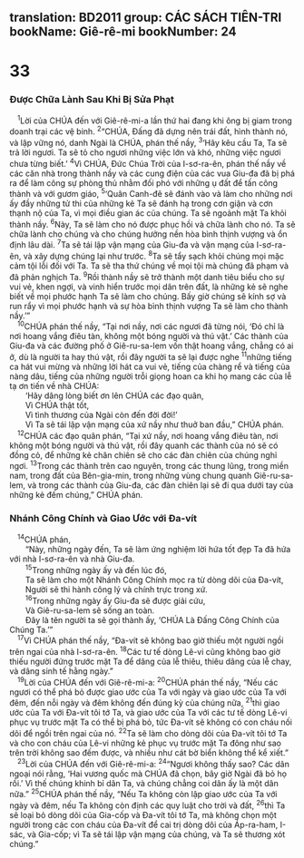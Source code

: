 translation: BD2011
group: CÁC SÁCH TIÊN-TRI
bookName: Giê-rê-mi 
bookNumber: 24
-------

<div class="title"><h1>33</h1><h3>Ðược Chữa Lành Sau Khi Bị Sửa Phạt</h3></div>
<span class="verse gie_33_1"> <sup>1</sup>Lời của CHÚA đến với Giê-rê-mi-a lần thứ hai đang khi ông bị giam trong doanh trại các vệ binh. </span>
<span class="verse gie_33_2"><sup>2</sup>“CHÚA, Ðấng đã dựng nên trái đất, hình thành nó, và lập vững nó, danh Ngài là CHÚA, phán thế nầy, </span>
<span class="verse gie_33_3"><sup>3</sup>‘Hãy kêu cầu Ta, Ta sẽ trả lời ngươi. Ta sẽ tỏ cho ngươi những việc lớn và khó, những việc ngươi chưa từng biết.’ </span>
<span class="verse gie_33_4"><sup>4</sup>Vì CHÚA, Ðức Chúa Trời của I-sơ-ra-ên, phán thế nầy về các căn nhà trong thành nầy và các cung điện của các vua Giu-đa đã bị phá ra để làm công sự phòng thủ nhằm đối phó với những ụ đất để tấn công thành và với gươm giáo, </span>
<span class="verse gie_33_5"><sup>5</sup>‘Quân Canh-đê sẽ đánh vào và làm cho những nơi ấy đầy những tử thi của những kẻ Ta sẽ đánh hạ trong cơn giận và cơn thạnh nộ của Ta, vì mọi điều gian ác của chúng. Ta sẽ ngoảnh mặt Ta khỏi thành nầy. </span>
<span class="verse gie_33_6"><sup>6</sup>Này, Ta sẽ làm cho nó được phục hồi và chữa lành cho nó. Ta sẽ chữa lành cho chúng và cho chúng hưởng nền hòa bình thịnh vượng và ổn định lâu dài. </span>
<span class="verse gie_33_7"><sup>7</sup>Ta sẽ tái lập vận mạng của Giu-đa và vận mạng của I-sơ-ra-ên, và xây dựng chúng lại như trước. </span>
<span class="verse gie_33_8"><sup>8</sup>Ta sẽ tẩy sạch khỏi chúng mọi mặc cảm tội lỗi đối với Ta. Ta sẽ tha thứ chúng về mọi tội mà chúng đã phạm và đã phản nghịch Ta. </span>
<span class="verse gie_33_9"><sup>9</sup>Rồi thành nầy sẽ trở thành một danh tiêu biểu cho sự vui vẻ, khen ngợi, và vinh hiển trước mọi dân trên đất, là những kẻ sẽ nghe biết về mọi phước hạnh Ta sẽ làm cho chúng. Bấy giờ chúng sẽ kính sợ và run rẩy vì mọi phước hạnh và sự hòa bình thịnh vượng Ta sẽ làm cho thành nầy.’”<br/></span>
<span class="verse gie_33_10"> <sup>10</sup>CHÚA phán thế nầy, “Tại nơi nầy, nơi các ngươi đã từng nói, ‘Ðó chỉ là nơi hoang vắng điêu tàn, không một bóng người và thú vật.’ Các thành của Giu-đa và các đường phố ở Giê-ru-sa-lem vốn thật hoang vắng, chẳng có ai ở, dù là người ta hay thú vật, rồi đây người ta sẽ lại được nghe </span>
<span class="verse gie_33_11"><sup>11</sup>những tiếng ca hát vui mừng và những lời hát ca vui vẻ, tiếng của chàng rể và tiếng của nàng dâu, tiếng của những người trỗi giọng hoan ca khi họ mang các của lễ tạ ơn tiến về nhà CHÚA:<br/>  ‘Hãy dâng lòng biết ơn lên CHÚA các đạo quân,<br/>  Vì CHÚA thật tốt, <br/>  Vì tình thương của Ngài còn đến đời đời!’<br/>  Vì Ta sẽ tái lập vận mạng của xứ nầy như thuở ban đầu,” CHÚA phán.<br/></span>
<span class="verse gie_33_12"> <sup>12</sup>CHÚA các đạo quân phán, “Tại xứ nầy, nơi hoang vắng điêu tàn, nơi không một bóng người và thú vật, rồi đây quanh các thành của nó sẽ có đồng cỏ, để những kẻ chăn chiên sẽ cho các đàn chiên của chúng nghỉ ngơi. </span>
<span class="verse gie_33_13"><sup>13</sup>Trong các thành trên cao nguyên, trong các thung lũng, trong miền nam, trong đất của Bên-gia-min, trong những vùng chung quanh Giê-ru-sa-lem, và trong các thành của Giu-đa, các đàn chiên lại sẽ đi qua dưới tay của những kẻ đếm chúng,” CHÚA phán.<br/></span>
<div class="title"><h3>Nhánh Công Chính và Giao Ước với Ða-vít</h3></div>
<span class="verse gie_33_14"> <sup>14</sup>CHÚA phán, <br/>  “Này, những ngày đến, Ta sẽ làm ứng nghiệm lời hứa tốt đẹp Ta đã hứa với nhà I-sơ-ra-ên và nhà Giu-đa.<br/></span>
<span class="verse gie_33_15">  <sup>15</sup>Trong những ngày ấy và đến lúc đó,<br/>  Ta sẽ làm cho một Nhánh Công Chính mọc ra từ dòng dõi của Ða-vít,<br/>  Người sẽ thi hành công lý và chính trực trong xứ.<br/></span>
<span class="verse gie_33_16">  <sup>16</sup>Trong những ngày ấy Giu-đa sẽ được giải cứu,<br/>  Và Giê-ru-sa-lem sẽ sống an toàn.<br/>  Ðây là tên người ta sẽ gọi thành ấy, ‘CHÚA Là Ðấng Công Chính của Chúng Ta.’”<br/></span>
<span class="verse gie_33_17"> <sup>17</sup>Vì CHÚA phán thế nầy, “Ða-vít sẽ không bao giờ thiếu một người ngồi trên ngai của nhà I-sơ-ra-ên. </span>
<span class="verse gie_33_18"><sup>18</sup>Các tư tế dòng Lê-vi cũng không bao giờ thiếu người đứng trước mặt Ta để dâng của lễ thiêu, thiêu dâng của lễ chay, và dâng sinh tế hằng ngày.”<br/></span>
<span class="verse gie_33_19"> <sup>19</sup>Lời của CHÚA đến với Giê-rê-mi-a: </span>
<span class="verse gie_33_20"><sup>20</sup>CHÚA phán thế nầy, “Nếu các ngươi có thể phá bỏ được giao ước của Ta với ngày và giao ước của Ta với đêm, đến nỗi ngày và đêm không đến đúng kỳ của chúng nữa, </span>
<span class="verse gie_33_21"><sup>21</sup>thì giao ước của Ta với Ða-vít tôi tớ Ta, và giao ước của Ta với các tư tế dòng Lê-vi phục vụ trước mặt Ta có thể bị phá bỏ, tức Ða-vít sẽ không có con cháu nối dõi để ngồi trên ngai của nó. </span>
<span class="verse gie_33_22"><sup>22</sup>Ta sẽ làm cho dòng dõi của Ða-vít tôi tớ Ta và cho con cháu của Lê-vi những kẻ phục vụ trước mặt Ta đông như sao trên trời không sao đếm được, và nhiều như cát bờ biển không thể kể xiết.”<br/></span>
<span class="verse gie_33_23"> <sup>23</sup>Lời của CHÚA đến với Giê-rê-mi-a: </span>
<span class="verse gie_33_24"><sup>24</sup>“Ngươi không thấy sao? Các dân ngoại nói rằng, ‘Hai vương quốc mà CHÚA đã chọn, bây giờ Ngài đã bỏ họ rồi.’ Vì thế chúng khinh bỉ dân Ta, và chúng chẳng coi dân ấy là một dân nữa.” </span>
<span class="verse gie_33_25"><sup>25</sup>CHÚA phán thế nầy, “Nếu Ta không còn lập giao ước của Ta với ngày và đêm, nếu Ta không còn định các quy luật cho trời và đất, </span>
<span class="verse gie_33_26"><sup>26</sup>thì Ta sẽ loại bỏ dòng dõi của Gia-cốp và Ða-vít tôi tớ Ta, mà không chọn một người trong các con cháu của Ða-vít để cai trị dòng dõi của Áp-ra-ham, I-sác, và Gia-cốp; vì Ta sẽ tái lập vận mạng của chúng, và Ta sẽ thương xót chúng.”<br/></span>
